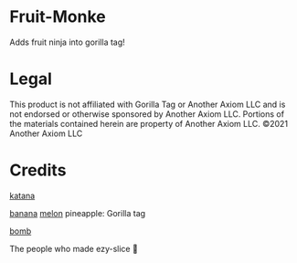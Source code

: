 # Fruit-Monke
Adds fruit ninja into gorilla tag!

# Legal
This product is not affiliated with Gorilla Tag or Another Axiom LLC and is not endorsed or otherwise sponsored by Another Axiom LLC. Portions of the materials contained herein are property of Another Axiom LLC. ©2021 Another Axiom LLC

# Credits
[katana](https://sketchfab.com/3d-models/katana-0a96ef6872cc444598119600cc620d6f)

[banana](https://sketchfab.com/3d-models/banana-1b6f7a19b53c4f50ad4e24620e594dbd)
[melon](https://sketchfab.com/3d-models/3d-melon-01-d9c7f3d06d2a4e4eae0fd0cfca9870aa)
pineapple: Gorilla tag

[bomb](https://sketchfab.com/3d-models/free-bomb-0151a26d36b6443092a06c92ee45aecb#download)

The people who made ezy-slice :pray:

